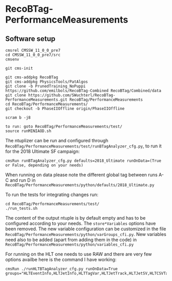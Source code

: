 # RecoBTag-PerformanceMeasurements

## Software setup

```
cmsrel CMSSW_11_0_0_pre7
cd CMSSW_11_0_0_pre7/src
cmsenv

git cms-init

git cms-addpkg RecoBTag
git cms-addpkg PhysicsTools/PatAlgos
git clone -b PrunedTraining_NoPuppi https://github.com/emilbols/RecoBTag-Combined RecoBTag/Combined/data
git clone https://github.com/SWuchterl/RecoBTag-PerformanceMeasurements.git RecoBTag/PerformanceMeasurements
cd RecoBTag/PerformanceMeasurements/
git checkout -b PhaseIIOffline origin/PhaseIIOffline

scram b -j8

to run: goto RecoBTag/PerformanceMeasurements/test/
source runMINIAOD.sh

```

The ntuplizer can be run and configured through ```RecoBTag/PerformanceMeasurements/test/runBTagAnalyzer_cfg.py```, to run it for the 2018 Ultimate SF campaign:

```
cmsRun runBTagAnalyzer_cfg.py defaults=2018_Ultimate runOnData=(True or False, depending on your needs)
```

When running on data please note the different global tag between runs A-C and run D in ```RecoBTag/PerformanceMeasurements/python/defaults/2018_Ultimate.py```

To run the tests for integrating changes run:

```
cd RecoBTag/PerformanceMeasurements/test/
./run_tests.sh
```
The content of the output ntuple is by default empty and has to be configured according to your needs. The ```store*Variables``` options have been removed.
The new variable configuration can be customized in the file ```RecoBTag/PerformanceMeasurements/python/varGroups_cfi.py```.
New variables need also to be added (apart from adding them in the code) in ```RecoBTag/PerformanceMeasurements/python/variables_cfi.py```


For running on the HLT one needs to use RAW and there are very few options availbe here is the command I have working:

```
cmsRun ./runHLTBTagAnalyzer_cfg.py runOnData=True groups="HLTEventInfo,HLTJetInfo,HLTTagVar,HLTJetTrack,HLTJetSV,HLTCSVTagVar"
```
